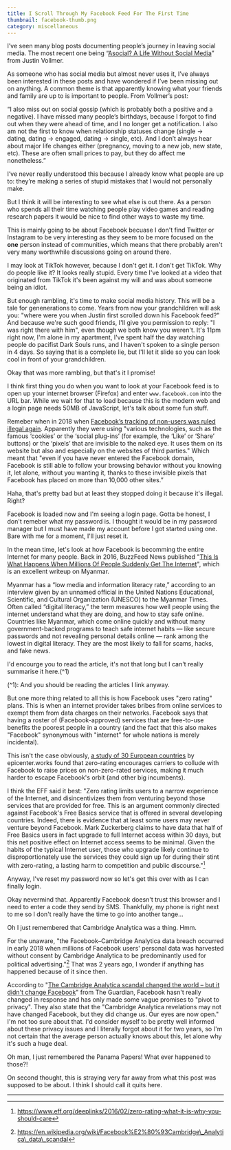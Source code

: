 ```yaml
---
title: I Scroll Through My Facebook Feed For The First Time
thumbnail: facebook-thumb.png
category: miscellaneous
---
```


I’ve seen many blog posts documenting people’s journey in leaving social media. The most recent one being “[Asocial? A Life Without Social Media](https://www.justinvollmer.com/2019/10/05/asocial-a-life-without-social-media/)” from Justin Vollmer.

As someone who has social media but almost never uses it, I’ve always been interested in these posts and have wondered if I’ve been missing out on anything. A common theme is that apparently knowing what your friends and family are up to is important to people. From Vollmer’s post:

“I also miss out on social gossip (which is probably both a positive and a negative). I have missed many people’s birthdays, because I forgot to find out when they were ahead of time, and I no longer get a notification. I also am not the first to know when relationship statuses change (single -> dating, dating -> engaged, dating -> single, etc). And I don’t always hear about major life changes either (pregnancy, moving to a new job, new state, etc). These are often small prices to pay, but they do affect me nonetheless.”

I’ve never really understood this because I already know what people are up to: they’re making a series of stupid mistakes that I would not personally make.

But I think it will be interesting to see what else is out there. As a person who spends all their time watching people play video games and reading research papers it would be nice to find other ways to waste my time.

This is mainly going to be about Facebook becuase I don't find Twitter or Instagram to be very interesting as they seem to be more focused on the **one** person instead of communities, which means that there probably aren't very many worthwhile discussions going on around there.

I may look at TikTok however, because I don't get it. I don't get TikTok. Why do people like it? It looks really stupid. Every time I've looked at a video that originated from TikTok it's been against my will and was about someone being an idiot.

But enough rambling, it's time to make social media history. This will be a tale for genenerations to come. Years from now your grandchildren will ask you: "where were you when Justin first scrolled down his Facebook feed?" And because we're such good friends, I'll give you permission to reply: "I was right there with him", even though we both know you weren't. It's 11pm right now, I'm alone in my apartment, I've spent half the day watching people do pacifist Dark Souls runs, and I haven't spoken to a single person in 4 days. So saying that is a complete lie, but I'll let it slide so you can look cool in front of your grandchildren.

Okay that was more rambling, but that's it I promise!

I think first thing you do when you want to look at your Facebook feed is to open up your internet browser (Firefox) and enter `www.facebook.com` into the URL bar. While we wait for that to load because this is the modern web and a login page needs 50MB of JavaScript, let's talk about some fun stuff.

Remeber when in 2018 when [Facebook’s tracking of non-users was ruled illegal again](https://techcrunch.com/2018/02/19/facebooks-tracking-of-non-users-ruled-illegal-again). Apparently they were using "various technologies, such as the famous ‘cookies’ or the ‘social plug-ins’ (for example, the ‘Like’ or ‘Share’ buttons) or the ‘pixels’ that are invisible to the naked eye. It uses them on its website but also and especially on the websites of third parties." Which meant that "even if you have never entered the Facebook domain, Facebook is still able to follow your browsing behavior without you knowing it, let alone, without you wanting it, thanks to these invisible pixels that Facebook has placed on more than 10,000 other sites.”

Haha, that's pretty bad but at least they stopped doing it because it's illegal. Right?

Facebook is loaded now and I'm seeing a login page. Gotta be honest, I don't remeber what my password is. I thought it would be in my password manager but I must have made my account before I got started using one. Bare with me for a moment, I'll just reset it.

In the mean time, let's look at how Facebook is becomming the entire Internet for many people. Back in 2016, BuzzFeed News published "[This Is What Happens When Millions Of People Suddenly Get The Internet](https://www.buzzfeednews.com/article/sheerafrenkel/fake-news-spreads-trump-around-the-world#.qlR21yOxO)", which is an excellent writeup on Myanmar.

Myanmar has a “low media and information literacy rate,” according to an interview given by an unnamed official in the United Nations Educational, Scientific, and Cultural Organization (UNESCO) to the Myanmar Times. Often called “digital literacy,” the term measures how well people using the internet understand what they are doing, and how to stay safe online. Countries like Myanmar, which come online quickly and without many government-backed programs to teach safe internet habits — like secure passwords and not revealing personal details online — rank among the lowest in digital literacy. They are the most likely to fall for scams, hacks, and fake news.

I'd encourge you to read the article, it's not that long but I can't really summarise it here.(^1)

(^1): And you should be reading the articles I link anyway.

But one more thing related to all this is how Facebook uses "zero rating" plans. This is when an internet provider takes bribes from online services to exempt them from data charges on their networks. Facebook says that having a roster of (Facebook-approved) services that are free-to-use benefits the poorest people in a country (and the fact that this also makes "Facebook" synonymous with "internet" for whole nations is merely incidental).

This isn't the case obviously, [a study of 30 European countries](https://en.epicenter.works/document/1522) by epicenter.works found that zero-rating encourages carriers to collude with Facebook to raise prices on non-zero-rated services, making it much harder to escape Facebook's orbit (and other big incumbents).

I think the EFF said it best: "Zero rating limits users to a narrow experience of the Internet, and disincentivizes them from venturing beyond those services that are provided for free. This is an argument commonly directed against Facebook's Free Basics service that is offered in several developing countries. Indeed, there is evidence that at least some users may never venture beyond Facebook. Mark Zuckerberg claims to have data that half of Free Basics users in fact upgrade to full Internet access within 30 days, but this net positive effect on Internet access seems to be minimal. Given the habits of the typical Internet user, those who upgrade likely continue to disproportionately use the services they could sign up for during their stint with zero-rating, a lasting harm to competition and public discourse."[^1]

Anyway, I've reset my password now so let's get this over with as I can finally login.

Okay nevermind that. Apparently Facebook doesn't trust this browser and I need to enter a code they send by SMS. Thankfully, my phone is right next to me so I don't really have the time to go into another tange...

Oh I just remembered that Cambridge Analytica was a thing. Hmm.

For the unaware, "the Facebook–Cambridge Analytica data breach occurred in early 2018 when millions of Facebook users' personal data was harvested without consent by Cambridge Analytica to be predominantly used for political advertising."[^2] That was 2 years ago, I wonder if anything has happened because of it since then.

According to "[The Cambridge Analytica scandal changed the world – but it didn't change Facebook](https://www.theguardian.com/technology/2019/mar/17/the-cambridge-analytica-scandal-changed-the-world-but-it-didnt-change-facebook)" from The Guardian, Facebook hasn't really changed in response and has only made some vague promises to "pivot to privacy". They also state that the "Cambridge Analytica revelations may not have changed Facebook, but they did change us. Our eyes are now open." I'm not too sure about that. I'd consider myself to be pretty well informed about these privacy issues and I literally forgot about it for two years, so I'm not certain that the average person actually knows about this, let alone why it's such a huge deal.

Oh man, I just remembered the Panama Papers! What ever happened to those?!

On second thought, this is straying very far away from what this post was supposed to be about. I think I should call it quits here.

----

[^1]: https://www.eff.org/deeplinks/2016/02/zero-rating-what-it-is-why-you-should-care

[^2]: https://en.wikipedia.org/wiki/Facebook%E2%80%93Cambridge\_Analytica\_data\_scandal
